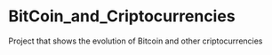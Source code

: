 # BitCoin_and_Criptocurrencies
Project that shows the evolution of Bitcoin and other criptocurrencies

